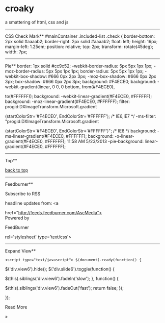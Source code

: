# croaky
a smattering of html, css and js

********************************
CSS Check Mark**
#mainContainer .included-list .check {
    border-bottom: 2px solid #aaaab2;
    border-right: 2px solid #aaaab2;
    float: left;
    height: 16px;
    margin-left: 1.25em;
    position: relative;
    top: 2px;
    transform: rotate(45deg);
    width: 7px;

***************************
Pie**
	border: 1px solid #cc9c52;
	-webkit-border-radius: 5px 5px 1px 1px;
-moz-border-radius: 5px 5px 1px 1px;
border-radius: 5px 5px 1px 1px;
-webkit-box-shadow: #666 0px 2px 3px;
-moz-box-shadow: #666 0px 2px 3px;
box-shadow: #666 0px 2px 3px;
	background: #F4ECE0;
background: -webkit-gradient(linear, 0 0, 0 bottom, from(#F4ECE0), 

to(#FFFFFF));
background: -webkit-linear-gradient(#F4ECE0, #FFFFFF);
background: -moz-linear-gradient(#F4ECE0, #FFFFFF);
filter:  progid:DXImageTransform.Microsoft.gradient

(startColorStr='#F4ECE0', EndColorStr='#FFFFFF'); /* IE6,IE7 */
-ms-filter: "progid:DXImageTransform.Microsoft.gradient

(startColorStr='#F4ECE0', EndColorStr='#FFFFFF')"; /* IE8 */
background: -ms-linear-gradient(#F4ECE0, #FFFFFF);
background: -o-linear-gradient(#F4ECE0, #FFFFFF);
11:58 AM 5/23/2013
-pie-background: linear-gradient(#F4ECE0, #FFFFFF);


********************
Top**

<a id="top">
 <a href="#top" class="top">back to top</a>  

 
*******************
Feedburner**

 <script src="http://feeds.feedburner.com/AscMedia?format=sigpro" 

type="text/javascript" ></script><noscript><p>Subscribe to RSS 

headline updates from: <a 

href="http://feeds.feedburner.com/AscMedia"></a><br/>Powered by 

FeedBurner</p> </noscript>

<link href='http://fonts.googleapis.com/css?family=Noto

+Sans:400,700|Ubuntu+Condensed|Karla:400,700|Open+Sans:400,600,700' 

rel='stylesheet' type='text/css'>

<link rel="stylesheet" type="text/css" href="/css/lctest.css">


********************
Expand View**

    <script type="text/javascript"> $(document).ready(function() { 

$('div.view6').hide(); $('div.slide6').toggle(function() { 

$(this).siblings('div.view6').fadeIn('slow'); }, function() { 

$(this).siblings('div.view6').fadeOut('fast'); return false; }); 

}); </script>
    <div id="newsItem">
      <p></p>
      <div class="slide6" style="cursor: pointer;"><span>Read More 

»</span></div>
      <div class="view6">
        <p></p>
      </div>
